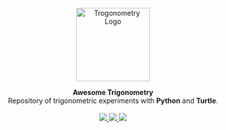 <p align="center">
  <img src="https://cdn-icons-png.flaticon.com/512/12022/12022137.png" width="150" alt="Trogonometry Logo">
</p>

<p align="center">
  <b>Awesome Trigonometry</b>
  <br>
  Repository of trigonometric experiments with <b>Python</b> and <b>Turtle</b>.
  <br><br>

  <a href="LICENSE">
    <img src="https://img.shields.io/github/license/d3cryptofc/awesome-trigonometry?color=red&label=License">
  </a>

  <a href="https://www.python.org/">
    <img src="https://img.shields.io/badge/Python-3.8%2B-red">
  </a>

  <a href="README.pt-BR.md">
    <img src="https://img.shields.io/badge/Readme-pt--BR | en--US-red">
  </a>
</p> 